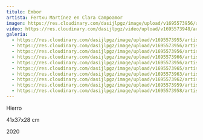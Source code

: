 ```yaml
---
titulo: Embor
artista: Fertxu Martínez en Clara Campoamor
imagen: https://res.cloudinary.com/dasijlpgz/image/upload/v1695573956/artistas/Fertxu%20Mart%C3%ADnez/Embor/P1060990.jpg
video: https://res.cloudinary.com/dasijlpgz/video/upload/v1695573948/artistas/Fertxu%20Mart%C3%ADnez/Embor/Sin_t%C3%ADtulo_1_1-2.mp4
galeria:
  - https://res.cloudinary.com/dasijlpgz/image/upload/v1695573955/artistas/Fertxu%20Mart%C3%ADnez/Embor/P1060987.jpg
  - https://res.cloudinary.com/dasijlpgz/image/upload/v1695573956/artistas/Fertxu%20Mart%C3%ADnez/Embor/P1060990.jpg
  - https://res.cloudinary.com/dasijlpgz/image/upload/v1695573956/artistas/Fertxu%20Mart%C3%ADnez/Embor/P1060991.jpg
  - https://res.cloudinary.com/dasijlpgz/image/upload/v1695573966/artistas/Fertxu%20Mart%C3%ADnez/Embor/P1070004.jpg
  - https://res.cloudinary.com/dasijlpgz/image/upload/v1695573956/artistas/Fertxu%20Mart%C3%ADnez/Embor/P1060993.jpg
  - https://res.cloudinary.com/dasijlpgz/image/upload/v1695573965/artistas/Fertxu%20Mart%C3%ADnez/Embor/P1070002.jpg
  - https://res.cloudinary.com/dasijlpgz/image/upload/v1695573963/artistas/Fertxu%20Mart%C3%ADnez/Embor/P1070001.jpg
  - https://res.cloudinary.com/dasijlpgz/image/upload/v1695573962/artistas/Fertxu%20Mart%C3%ADnez/Embor/P1060999.jpg
  - https://res.cloudinary.com/dasijlpgz/image/upload/v1695573959/artistas/Fertxu%20Mart%C3%ADnez/Embor/P1060996.jpg
  - https://res.cloudinary.com/dasijlpgz/image/upload/v1695573958/artistas/Fertxu%20Mart%C3%ADnez/Embor/P1060995.jpg
---
```

H﻿ierro

4﻿1x37x28 cm

2﻿020